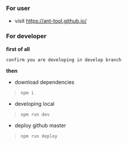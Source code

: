 ### For user

* visit https://ant-tool.github.io/


### For developer

**first of all**

`confirm you are developing in develop branch`

**then**

* download dependencies

> `npm i`

* developing local

> `npm run dev`

* deploy github master

> `npm run deploy`

